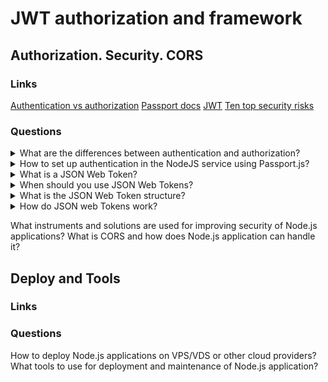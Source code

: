 # JWT authorization and framework

## Authorization. Security. CORS

### Links
[Authentication vs authorization](https://medium.datadriveninvestor.com/authentication-vs-authorization-716fea914d55)
[Passport docs](http://www.passportjs.org/docs/)
[JWT](https://jwt.io/introduction)
[Ten top security risks](https://owasp.org/www-project-top-ten/)

### Questions

<details>
  <summary>What are the differences between authentication and authorization?</summary>
  
  A lot of times, authentication and authorization are mixed sentences. But they have differences between each other.

  Authentication is validating user credentials such as username, password, etc. An authenticating system usually identities users by a username and password. Besides, the auth systems could have different elements. Based on the security level, authentication factors can vary from one of the following:
  
  * Single-Factor Authentication: This is the simplest form of authentication method, which requires a password to grant user access to a particular system such as a website or a network. 
  
  * Two-Factor Authentication: This is the most popular and safe authentication type. It requires not only a username and password but also a piece of information only the user knows. 
  
  * Multi-Factor Authentication: This is the most advanced type of authentication, which requires two or more levels of security from independent categories of authentication to grant user access to the system.
  
  Authorization is a process that allows getting access to resources such as files, databases, APIs, etc. So authorization verifies user rights.

</details>

<details>
  <summary>How to set up authentication in the NodeJS service using Passport.js?</summary>
  
  Passport is authentication middleware for Node.js. Extremely flexible and modular. Any application based on express.js can use it. A comprehensive set of strategies support authentication using a username and password, Facebook, Twitter, and more.
  
  So for using, it is possible to install Passport.js and one or more strategies. For more look into documentation.

</details>

<details>
  <summary>What is a JSON Web Token?</summary>
  
  JSON Web Token (JWT) is an open standard (RFC 7519) that defines a compact and self-contained way for securely transmitting information between parties as a JSON object. This information can be verified and trusted because it is digitally signed.

</details>

<details>
  <summary>When should you use JSON Web Tokens?</summary>
  
  It is possible to use JWT for authorization and information exchange:

  * Authorization: It is the most common scenario for using JWT. After the login process, each request will include the JWT, which allows getting access.
  
  * Information Exchange: JSON Web Tokens are a good way of securely transmitting information between parties. Because JWTs can be signed - for example, using public/private key pairs - you can be sure the senders are who they say they are.

</details>

<details>
  <summary>What is the JSON Web Token structure?</summary>
  
  JWT contains three parts:

  * Header. Generally, it has two values: type of the token (JWT), and the signing algorithm, such as HMAC SHA256 or RSA.
  
  * Payload. The part of the token, which contains the claims. There are three types of claims: registered, public, and private.
  
  * Signature. It allows verifying that the message wasn't changed.

</details>

<details>
  <summary>How do JSON web Tokens work?</summary>

  In authentication, when the user successfully logs in using their credentials, the server returns JWT. In general, you should not keep tokens longer than required.

  Whenever the user wants to access a protected route or resource, the user agent should send the JWT, typically in the Authorization header using the Bearer schema.

</details>

What instruments and solutions are used for improving security of Node.js applications?
What is CORS and how does Node.js application can handle it?

## Deploy and Tools

### Links

### Questions

How to deploy Node.js applications on VPS/VDS or other cloud providers?
What tools to use for deployment and maintenance of Node.js application?
